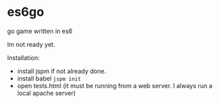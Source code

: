 # es6go
go game written in es6

Im not ready yet.

Installation:
*  install jspm if not already done.
*  install babel ```jspm init```
*  open tests.html (it must be running from a web server. I always run a local apache server)



